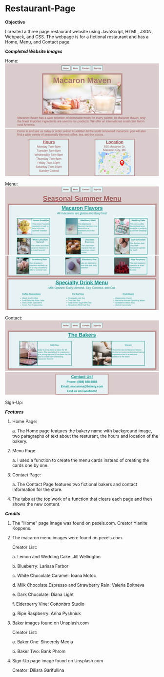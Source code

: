 # Restaurant-Page

**Objective**

I created a three page restaurant website using JavaScript, HTML, JSON, Webpack, and CSS. The webpage is for a fictional restaurant and has a Home, Menu, and Contact page.

***Completed Website Images***

Home:
![](dist/images/completed1.png)
![](dist/images/completed2.png)

Menu:
![](dist/images/completed3.png)
![](dist/images/completed4.png)

Contact:
![](dist/images/completed5.png)
![](dist/images/completed6.png)

Sign-Up:


***Features***
1. Home Page:
   
   a. The Home page features the bakery name with background image, two paragraphs of text about the resturant, the hours and location of the bakery.
   
3. Menu Page:
   
   a. I used a function to create the menu cards instead of creating the cards one by one.
   
5. Contact Page:
   
   a. The Contact Page features two fictional bakers and contact information for the store.
   
7. The tabs at the top work of a function that clears each page and then shows the new content.

***Credits***

1. The "Home" page image was found on pexels.com. Creator Ylanite Koppens.

2. The macaron menu images were found on pexels.com.
   
    Creator List:
   
    a. Lemon and Wedding Cake: Jill Wellington

    b. Blueberry: Larissa Farbor
   
    c. White Chocolate Caramel: Ioana Motoc
   
    d. Milk Chocolate Espresso and Strawberry Rain: Valeria Boltneva
   
    e. Dark Chocolate: Diana Light
   
    f. Elderberry Vine: Cottonbro Studio
   
    g. Ripe Raspberry: Anna Pyshniuk

4. Baker images found on Unsplash.com
   
    Creator List:
   
    a. Baker One: Sincerely Media
   
    b. Baker Two: Bank Phrom

5. Sign-Up page image found on Unsplash.com

   Creator: Diliara Garifullina
